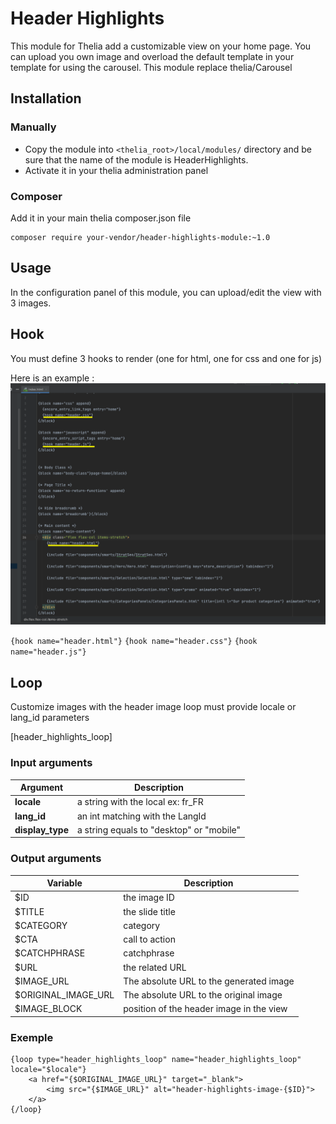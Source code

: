 # Header Highlights

This module for Thelia add a customizable view on your home page.
You can upload you own image and overload the default template in your template for using the carousel.
This module replace thelia/Carousel

## Installation

### Manually

* Copy the module into ```<thelia_root>/local/modules/``` directory and be sure that the name of the module is HeaderHighlights.
* Activate it in your thelia administration panel

### Composer

Add it in your main thelia composer.json file

```
composer require your-vendor/header-highlights-module:~1.0
```

## Usage

In the configuration panel of this module, you can upload/edit the view with 3 images.

## Hook
You must define 3 hooks to render (one for html, one for css and one for js)

Here is an example : 
![](img/hook_example.png)

`{hook name="header.html"}`
`{hook name="header.css"}`
`{hook name="header.js"}`

## Loop

Customize images with the header image loop
must provide locale or lang_id parameters

[header_highlights_loop]

### Input arguments

| Argument         | Description                              |
|------------------|------------------------------------------|
| **locale**       | a string with the local ex: fr_FR        |
| **lang_id**      | an int matching with the LangId          |
| **display_type** | a string equals to "desktop" or "mobile" |

### Output arguments

| Variable             | Description                              |
|----------------------|------------------------------------------|
| $ID                  | the image ID                             |
| $TITLE               | the slide title                          |
| $CATEGORY            | category                                 |
| $CTA                 | call to action                           |
| $CATCHPHRASE         | catchphrase                              |
| $URL                 | the related URL                          |
| $IMAGE_URL           | The absolute URL to the generated image  |
| $ORIGINAL_IMAGE_URL  | The absolute URL to the original image   |
| $IMAGE_BLOCK         | position of the header image in the view |

### Exemple

```
{loop type="header_highlights_loop" name="header_highlights_loop" locale="$locale"}
    <a href="{$ORIGINAL_IMAGE_URL}" target="_blank">
        <img src="{$IMAGE_URL}" alt="header-highlights-image-{$ID}">
    </a>
{/loop}
```